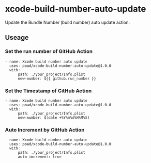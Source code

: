 # xcode-build-number-auto-update

Update the Bundle Number (build number) auto update action.

## Useage

### Set the run number of GitHub Action 
```
- name: Xcode build number auto update
  uses: poad/xcode-build-number-auto-update@1.0.0
  with:
      path: ./your_project/Info.plist
      new-number: ${{ github.run_number }}
```

### Set the Timestamp of GitHub Action 
```
- name: Xcode build number auto update
  uses: poad/xcode-build-number-auto-update@1.0.0
  with:
      path: ./your_project/Info.plist
      new-number: $(date +%Y%m%d%H%M%S)
```

### Auto Increment by GitHub Action 
```
- name: Xcode build number auto update
  uses: poad/xcode-build-number-auto-update@1.0.0
  with:
      path: ./your_project/Info.plist
      auto-increment: true
```

